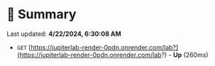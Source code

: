 # 📖 Summary
Last updated: **4/22/2024, 6:30:08 AM**

- `GET` [https://jupiterlab-render-0pdn.onrender.com/lab?](https://jupiterlab-render-0pdn.onrender.com/lab?) - **Up** (260ms)
